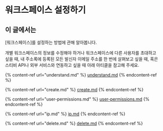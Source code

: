 # 워크스페이스 설정하기

## 이 글에서는

\[워크스페이스]를 설정하는 방법에 관해 알아봅니다.

개별 워크스페이스의 정보를 수정해야 하거나 워크스페이스에 다른 사용자를 초대하고 싶을 때, 내 주소록에 등록된 모든 발신자 이메일 주소를 한 번에 살펴보고 싶을 때, 혹은 스티비 API나 외부 서비스와 연동하고 싶을 때 아래 아티클을 참고해 주세요.

{% content-ref url="understand.md" %}
[understand.md](understand.md)
{% endcontent-ref %}

{% content-ref url="create.md" %}
[create.md](create.md)
{% endcontent-ref %}

{% content-ref url="user-permissions.md" %}
[user-permissions.md](user-permissions.md)
{% endcontent-ref %}

{% content-ref url="ip.md" %}
[ip.md](ip.md)
{% endcontent-ref %}

{% content-ref url="delete.md" %}
[delete.md](delete.md)
{% endcontent-ref %}
